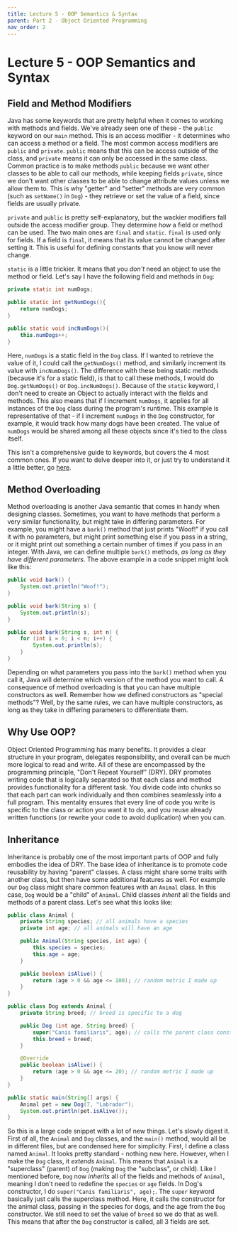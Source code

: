 ```yaml
---
title: Lecture 5 - OOP Semantics & Syntax
parent: Part 2 - Object Oriented Programming
nav_order: 2
---
```


# Lecture 5 - OOP Semantics and Syntax

## Field and Method Modifiers

Java has some keywords that are pretty helpful when it comes to working with methods and fields. We've already seen one of these - the `public` keyword on our `main` method. This is an access modifier - it determines who can access a method or a field. The most common access modifiers are `public` and `private`. `public` means that this can be access outside of the class, and `private` means it can only be accessed in the same class. Common practice is to make methods `public` because we want other classes to be able to call our methods, while keeping fields `private`, since we don't want other classes to be able to change attribute values unless we allow them to. This is why "getter" and "setter" methods are very common (such as `setName()` in `Dog`) - they retrieve or set the value of a field, since fields are usually private.

`private` and `public` is pretty self-explanatory, but the wackier modifiers fall outside the access modifier group. They determine *how* a field or method can be used. The two main ones are `final` and `static`. `final` is used only for fields. If a field is `final`, it means that its value cannot be changed after setting it. This is useful for defining constants that you know will never change.

`static` is a little trickier. It means that you *don't* need an object to use the method or field. Let's say I have the following field and methods in `Dog`:

```java
private static int numDogs;

public static int getNumDogs(){
    return numDogs;
}

public static void incNumDogs(){
    this.numDogs++;
}
```

Here, `numDogs` is a static field in the `Dog` class. If I wanted to retrieve the value of it, I could call the `getNumDogs()` method, and similarly increment its value with `incNumDogs()`. The difference with these being static methods (because it's for a static field), is that to call these methods, I would do `Dog.getNumDogs()` or `Dog.incNumDogs()`. Because of the `static` keyword, I don't need to create an Object to actually interact with the fields and methods. This also means that if I increment `numDogs`, it applies for all instances of the `Dog` class during the program's runtime. This example is representative of that - if I increment `numDogs` in the `Dog` constructor, for example, it would track how many dogs have been created. The value of `numDogs` would be shared among all these objects since it's tied to the class itself.

This isn't a comprehensive guide to keywords, but covers the 4 most common ones. If you want to delve deeper into it, or just try to understand it a little better, go [here](https://www.w3schools.com/java/java_modifiers.asp).

## Method Overloading

Method overloading is another Java semantic that comes in handy when designing classes. Sometimes, you want to have methods that perform a very similar functionality, but might take in differing parameters. For example, you might have a `bark()` method that just prints "Woof!" if you call it with no parameters, but might print something else if you pass in a string, or it might print out something a certain number of times if you pass in an integer. With Java, we can define multiple `bark()` methods, *as long as they have different parameters*. The above example in a code snippet might look like this:

```java
public void bark() {
    System.out.println("Woof!");
}

public void bark(String s) {
    System.out.println(s);
}

public void bark(String s, int n) {
    for (int i = 0; i < n; i++) {
        System.out.println(s);
    }
}
```

Depending on what parameters you pass into the `bark()` method when you call it, Java will determine which version of the method you want to call. A consequence of method overloading is that you can have multiple constructors as well. Remember how we defined constructors as "special methods"? Well, by the same rules, we can have multiple constructors, as long as they take in differing parameters to differentiate them.

## Why Use OOP?

Object Oriented Programming has many benefits. It provides a clear structure in your program, delegates responsibility, and overall can be much more logical to read and write. All of these are encompassed by the programming principle, "Don't Repeat Yourself" (DRY). DRY promotes writing code that is logically separated so that each class and method provides functionality for a different task. You divide code into chunks so that each part can work individually and then combines seamlessly into a full program. This mentality ensures that every line of code you write is specific to the class or action you want it to do, and you reuse already written functions (or rewrite your code to avoid duplication) when you can.

## Inheritance

Inheritance is probably one of the most important parts of OOP and fully embodies the idea of DRY. The base idea of inheritance is to promote code reusability by having "parent" classes. A class might share some traits with another class, but then have some additional features as well. For example our `Dog` class might share common features with an `Animal` class. In this case, `Dog` would be a "child" of `Animal`. Child classes *inherit* all the fields and methods of a parent class. Let's see what this looks like:

```java
public class Animal {
    private String species; // all animals have a species
    private int age; // all animals will have an age

    public Animal(String species, int age) {
        this.species = species;
        this.age = age;
    }

    public boolean isAlive() {
        return (age > 0 && age <= 100); // random metric I made up
    }
}

public class Dog extends Animal {
    private String breed; // breed is specific to a dog

    public Dog (int age, String breed) {
        super("Canis familiaris", age); // calls the parent class constructor
        this.breed = breed;
    }

    @Override
    public boolean isAlive() {
        return (age > 0 && age <= 20); // random metric I made up
    }
}

public static main(String[] args) {
    Animal pet = new Dog(7, "Labrador");
    System.out.println(pet.isAlive());
}
```

So this is a large code snippet with a lot of new things. Let's slowly digest it. First of all, the `Animal` and `Dog` classes, and the `main()` method, would all be in different files, but are condensed here for simplicity. First, I define a class named `Animal`. It looks pretty standard - nothing new here. However, when I make the `Dog` class, it *extends* `Animal`. This means that `Animal` is a "superclass" (parent) of `Dog` (making `Dog` the "subclass", or child). Like I mentioned before, `Dog` now *inherits* all of the fields and methods of `Animal`, meaning I don't need to redefine the `species` or `age` fields. In Dog's constructor, I do `super("Canis familiaris", age);`. The `super` keyword basically just calls the superclass method. Here, it calls the constructor for the animal class, passing in the species for dogs, and the age from the `Dog` constructor. We still need to set the value of `breed` so we do that as well. This means that after the `Dog` constructor is called, all 3 fields are set.
